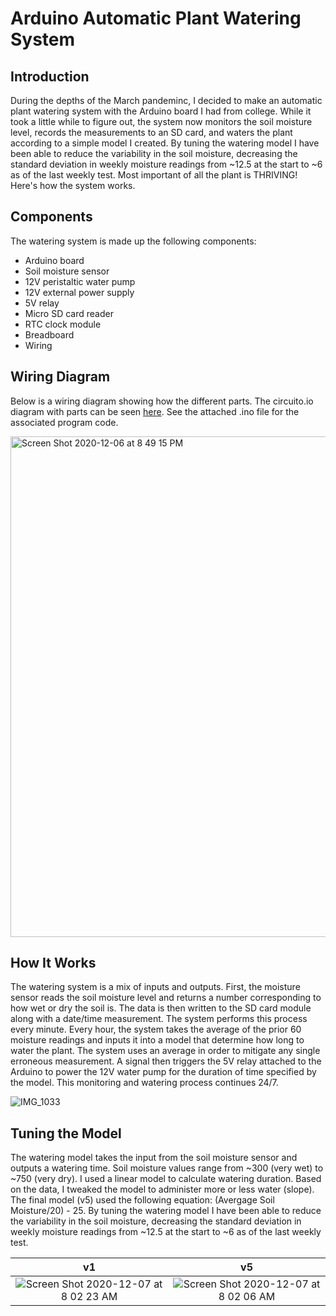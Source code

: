 # Arduino Automatic Plant Watering System

## Introduction

During the depths of the March pandeminc, I decided to make an automatic plant watering system with the Arduino board I had from college. 
While it took a little while to figure out, the system now monitors the soil moisture level, records the measurements to an SD card, and waters the plant according to a simple model I created. By tuning the watering model I have been able to reduce the variability in the soil moisture,  decreasing the standard deviation in weekly moisture readings from ~12.5 at the start to ~6 as of the last weekly test. Most important of all the plant is THRIVING! Here's how the system works. 

## Components 

The watering system is made up the following components:
* Arduino board
* Soil moisture sensor
* 12V peristaltic water pump
* 12V external power supply
* 5V relay
* Micro SD card reader 
* RTC clock module
* Breadboard
* Wiring

## Wiring Diagram

Below is a wiring diagram showing how the different parts. The circuito.io diagram with parts can be seen [here](https://www.circuito.io/static/reply/index.html?solutionId=5fcd85eab1558400300adb81&solutionPath=storage.circuito.io). See the attached .ino file for the associated program code. 

<img width="801" alt="Screen Shot 2020-12-06 at 8 49 15 PM" src="https://user-images.githubusercontent.com/33380363/101301377-a8ed1100-3806-11eb-9548-59c4a4611fc8.png">


## How It Works

The watering system is a mix of inputs and outputs. First, the moisture sensor reads the soil moisture level and returns a number corresponding to how wet or dry the soil is. The data is then written to the SD card module along with a date/time measurement. The system performs this process every minute. Every hour, the system takes the average of the prior 60 moisture readings and inputs it into a model that determine how long to water the plant. The system uses an average in order to mitigate any single erroneous measurement. A signal then triggers the 5V relay attached to the Arduino to power the 12V water pump for the duration of time specified by the model. This monitoring and watering process continues 24/7. 

![IMG_1033](https://user-images.githubusercontent.com/33380363/101300559-fddb5800-3803-11eb-8e5c-2bd2ec7471b0.JPG)


## Tuning the Model

The watering model takes the input from the soil moisture sensor and outputs a watering time. Soil moisture values range from ~300 (very wet) to ~750 (very dry). I used a linear model to calculate watering duration. Based on the data, I tweaked the model to administer more or less water (slope). The final model (v5) used the following equation: (Avergage Soil Moisture/20) - 25. By tuning the watering model I have been able to reduce the variability in the soil moisture,  decreasing the standard deviation in weekly moisture readings from ~12.5 at the start to ~6 as of the last weekly test.

v1            |  v5
:-------------------------:|:-------------------------:
![Screen Shot 2020-12-07 at 8 02 23 AM](https://user-images.githubusercontent.com/33380363/101354072-9274a300-3862-11eb-9d32-59b24aafafcb.png)|![Screen Shot 2020-12-07 at 8 02 06 AM](https://user-images.githubusercontent.com/33380363/101354080-943e6680-3862-11eb-9d8b-5d90c3c31b2a.png)
